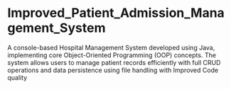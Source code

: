 # Improved_Patient_Admission_Management_System
A console-based Hospital Management System developed using Java, implementing core Object-Oriented Programming (OOP) concepts. The system allows users to manage patient records efficiently with full CRUD operations and data persistence using file handling with Improved Code quality
